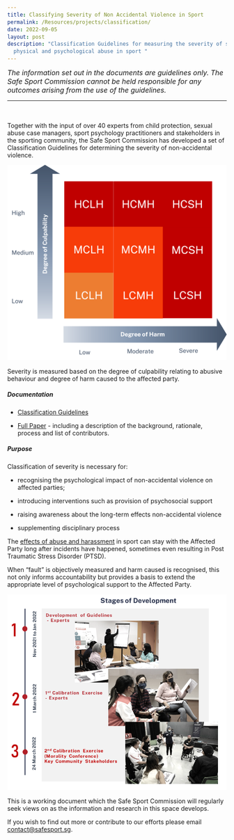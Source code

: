 ```yaml
---
title: Classifying Severity of Non Accidental Violence in Sport
permalink: /Resources/projects/classification/
date: 2022-09-05
layout: post
description: "Classification Guidelines for measuring the severity of sexual,
  physical and psychological abuse in sport "
---
```

<span style = "font-size: 16px">*The information set out in the documents are guidelines only. The Safe Sport Commission cannot be held responsible for any outcomes arising from the use of the guidelines.*</span>
<hr>
<br><br>Together with the input of over 40 experts from child protection, sexual abuse case managers, sport psychology practitioners and stakeholders in the sporting community, the Safe Sport Commission has developed a set of Classification Guidelines for determining the severity of non-accidental violence.



![](/images/CG%20Grid.png)


Severity is measured based on the degree of culpability relating to abusive behaviour and degree of harm caused to the affected party. 


##### **Documentation**

* [Classification Guidelines](/files/Guidelines%20for%20the%20Classification%20of%20Severity%20of%20Non-accidental%20Violence%20in%20Sport_Brief.pdf) 

* [Full Paper](/files/Guidelines%20for%20the%20Classification%20of%20Severity%20of%20Non-accidental%20Violence%20in%20Sport_Full.pdf)  - including a description of the background, rationale, process and list of contributors.


##### **Purpose**

Classification of severity is necessary for:

* recognising the psychological impact of non-accidental violence on affected parties;

* introducing interventions such as provision of psychosocial support

* raising awareness about the long-term effects non-accidental violence

* supplementing disciplinary process  

The [effects of abuse and harassment](https://stillmed.olympic.org/media/Document%20Library/OlympicOrg/IOC/What-We-Do/Protecting-Clean-Athletes/Safeguarding/IOC-Consensus-Statement_Harassment-and-abuse-in-sport-2016.pdf) in sport can stay with the Affected Party long after incidents have happened, sometimes even resulting in Post Traumatic Stress Disorder (PTSD).

When “fault” is objectively measured and harm caused is recognised, this not only informs accountability but provides a basis to extend the appropriate level of psychological support to the Affected Party.


![Picture of Consultations](/images/CG.png)


This is a working document which the Safe Sport Commission will regularly seek views on as the information and research in this space develops.

If you wish to find out more or contribute to our efforts please email contact@safesport.sg. 
